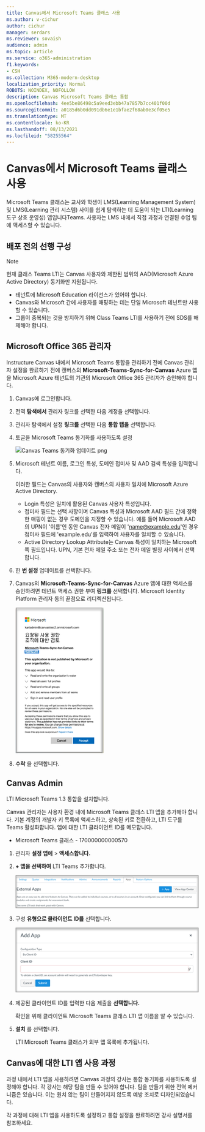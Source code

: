 ```yaml
---
title: Canvas에서 Microsoft Teams 클래스 사용
ms.author: v-cichur
author: cichur
manager: serdars
ms.reviewer: sovaish
audience: admin
ms.topic: article
ms.service: o365-administration
f1.keywords:
- CSH
ms.collection: M365-modern-desktop
localization_priority: Normal
ROBOTS: NOINDEX, NOFOLLOW
description: Canvas Microsoft Teams 클래스 통합
ms.openlocfilehash: 4ee5be86498c5a9eed3ebb47a7857b7cc401f00d
ms.sourcegitcommit: a0185d6b0dd091db6e1e1bfae2f68ab0e3cf05e5
ms.translationtype: MT
ms.contentlocale: ko-KR
ms.lasthandoff: 08/13/2021
ms.locfileid: "58255564"
---
```

# <a name="use-microsoft-teams-classes-with-canvas"></a>Canvas에서 Microsoft Teams 클래스 사용

Microsoft Teams 클래스는 교사와 학생이 LMS(Learning Management System) 및 LMS(Learning 관리 시스템) 사이를 쉽게 탐색하는 데 도움이 되는 LTI(Learning 도구 상호 운영성) 앱입니다Teams. 사용자는 LMS 내에서 직접 과정과 연결된 수업 팀에 액세스할 수 있습니다.

## <a name="prerequisites-before-deployment"></a>배포 전의 선행 구성

> [!NOTE]
> 현재 클래스 Teams LTI는 Canvas 사용자와 제한된 범위의 AAD(Microsoft Azure Active Directory) 동기화만 지원됩니다. 
> - 테넌트에 Microsoft Education 라이선스가 있어야 합니다.
> - Canvas와 Microsoft 간에 사용자를 매핑하는 데는 단일 Microsoft 테넌트만 사용할 수 있습니다.
> - 그룹이 중복되는 것을 방지하기 위해 Class Teams LTI를 사용하기 전에 SDS를 해제해야 합니다.

## <a name="microsoft-office-365-admin"></a>Microsoft Office 365 관리자

Instructure Canvas 내에서 Microsoft Teams 통합을 관리하기 전에 Canvas 관리자 설정을 완료하기 전에 캔버스의 **Microsoft-Teams-Sync-for-Canvas** Azure 앱을 Microsoft Azure 테넌트의 기관의 Microsoft Office 365 관리자가 승인해야 합니다.

1. Canvas에 로그인합니다.

2. 전역 **탐색에서** 관리자 링크를 선택한 다음 계정을 선택합니다.

3. 관리자 탐색에서 설정 **링크를** 선택한 다음 **통합 탭을** 선택합니다.

4. 토글을 Microsoft Teams 동기화를 사용하도록 설정
   
   ![Canvas Teams 동기화 업데이트 png](https://user-images.githubusercontent.com/87142492/128225881-abdfc52d-dc9e-48ad-aec5-f6617c6436f3.png)

5. Microsoft 테넌트 이름, 로그인 특성, 도메인 접미사 및 AAD 검색 특성을 입력합니다.

   이러한 필드는 Canvas의 사용자와 캔버스의 사용자 일치에 Microsoft Azure Active Directory. 
   * Login 특성은 일치에 활용된 Canvas 사용자 특성입니다.
   * 접미사 필드는 선택 사항이며 Canvas 특성과 Microsoft AAD 필드 간에 정확한 매핑이 없는 경우 도메인을 지정할 수 있습니다. 예를 들어 Microsoft AAD의 UPN이 '이름'인 동안 Canvas 전자 메일이 'name@example.edu'인 경우 접미사 필드에 'example.edu'를 입력하여 사용자를 일치할 수 있습니다.
   * Active Directory Lookup Attribute는 Canvas 특성이 일치하는 Microsoft 쪽 필드입니다. UPN, 기본 전자 메일 주소 또는 전자 메일 별칭 사이에서 선택합니다.

6. 한 **번 설정** 업데이트를 선택합니다.

7. Canvas의 **Microsoft-Teams-Sync-for-Canvas** Azure 앱에 대한 액세스를 승인하려면 테넌트 액세스 권한 부여 **링크를** 선택합니다. Microsoft Identity Platform 관리자 동의 끝점으로 리디렉션됩니다.

   ![사용 권한](media/permissions.png)

8. **수락** 을 선택합니다.

## <a name="canvas-admin"></a>Canvas Admin

LTI Microsoft Teams 1.3 통합을 설치합니다.

Canvas 관리자는 사용자 환경 내에 Microsoft Teams 클래스 LTI 앱을 추가해야 합니다. 기본 계정의 개발자 키 목록에 액세스하고, 상속된 키로 전환하고, LTI 도구를 Teams 활성화합니다. 앱에 대한 LTI 클라이언트 ID를 메모합니다.

 - Microsoft Teams 클래스 - 170000000000570

1. 관리자 **설정 앱에**  >  **액세스합니다.**

2. **+ 앱을 선택하여** LTI Teams 추가합니다.

   ![external-apps](media/external-apps.png)

3. 구성 **유형으로 클라이언트 ID를** 선택합니다.

   ![앱 추가](media/add-app.png)

4. 제공된 클라이언트 ID를 입력한 다음 제출을 **선택합니다.**

   확인을 위해 클라이언트 Microsoft Teams 클래스 LTI 앱 이름을 알 수 있습니다.

5. **설치** 를 선택합니다.

   LTI Microsoft Teams 클래스가 외부 앱 목록에 추가됩니다.
   
## <a name="enabling-the-lti-app-for-canvas-courses"></a>Canvas에 대한 LTI 앱 사용 과정

과정 내에서 LTI 앱을 사용하려면 Canvas 과정의 강사는 통합 동기화를 사용하도록 설정해야 합니다. 각 강사는 해당 팀을 만들 수 있어야 합니다. 팀을 만들기 위한 전역 메커니즘은 있습니다. 이는 원치 않는 팀이 만들어지지 않도록 예방 조치로 디자인되었습니다.

각 과정에 대해 [](https://support.microsoft.com/topic/use-microsoft-teams-classes-in-your-lms-preview-ac6a1e34-32f7-45e6-b83e-094185a1e78a#ID0EBD=Instructure_Canvas) LTI 앱을 사용하도록 설정하고 통합 설정을 완료하려면 강사 설명서를 참조하세요.
